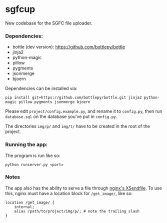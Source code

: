 sgfcup
======

New codebase for the SGFC file uploader.

### Dependencies:
* bottle (dev version): https://github.com/bottlepy/bottle
* jinja2
* python-magic
* pillow
* pygments
* jsonmerge
* bjoern

Dependencies can be installed via:

    pip install git+https://github.com/bottlepy/bottle.git jinja2 python-magic pillow pygments jsonmerge bjoern
    
Please edit `project/config.example.py`, and rename it to `config.py`,
then run `database.sql` on the database you've put in `config.py`.

The directories `img/p/` and `img/t/` have to be created in the root of the project.


### Running the app:

The program is run like so:

    python runserver.py <port>


### Notes

The app also has the ability to serve a file through [nginx's XSendfile](http://wiki.nginx.org/XSendfile). To use this, nginx must have a location block for `/get_image/`, like so:
    
    location /get_image/ {
        internal;
        alias /path/to/project/img/p/; # note the trailing slash
    }
